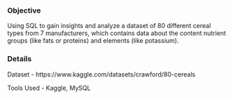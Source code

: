 <!DOCTYPE html>
<html>
<head>
</head>
<body>
<h3>Objective</h3>
<p>Using SQL to gain insights and analyze a dataset of 80 different cereal types from 7 manufacturers, which contains data about the content nutrient groups (like fats or proteins) and elements (like potassium). </p>
<p></p>
</body>
</html>
<!DOCTYPE html>
<html>
<head>
<body>
<h3>Details </h3>
<p>Dataset - https://www.kaggle.com/datasets/crawford/80-cereals</p>
<p>Tools Used - Kaggle, MySQL</p>
<p></p>
<p></p>
</body>
</html>
